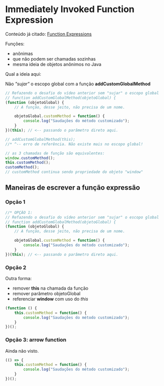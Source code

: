# Immediately Invoked Function Expression

Conteúdo já citado:
[Function Expressions](../../../js/01-12_basico/02-funcoes/05d_function_expressions.js)

Funções:

- anônimas
- que não podem ser chamadas sozinhas
- mesma ideia de objetos anônimos no Java

Qual a ideia aqui:

Não *"sujar"* o escopo global com a função **addCustomGlobalMethod**

```js
// Refazendo o desafio do vídeo anterior sem "sujar" o escopo global
// function addCustomGlobalMethod(objetoGlobal) {
(function (objetoGlobal) {
	// A função, desse jeito, não precisa de um nome.

	objetoGlobal.customMethod = function() {
		console.log("Saudações do método customizado");
	}
})(this); // <-- passando o parâmetro direto aqui.

// addCustomGlobalMethod(this);
//* ^-- erro de referência. Não existe mais no escopo global!

// as 3 chamadas de função são equivalentes:
window.customMethod();
this.customMethod();
customMethod();
// customMethod continua sendo propriedade do objeto "window"
```

## Maneiras de escrever a função expressão

### Opção 1

```js
//* OPÇÃO 1:
// Refazendo o desafio do vídeo anterior sem "sujar" o escopo global
// function addCustomGlobalMethod(objetoGlobal) {
(function (objetoGlobal) {
	// A função, desse jeito, não precisa de um nome.

	objetoGlobal.customMethod = function() {
		console.log("Saudações do método customizado");
	}
})(this); // <-- passando o parâmetro direto aqui.
```

### Opção 2

Outra forma:

- remover **this** na chamada da função
- remover parâmetro objetoGlobal
- referenciar **window** com uso do *this*

```js
(function () {
	this.customMethod = function() {
		console.log("Saudações do método customizado");
	}
})();
```

### Opção 3: arrow function

Ainda não visto.

```js
(() => {
	this.customMethod = function() {
		console.log("Saudações do método customizado");
	}
})();
```
